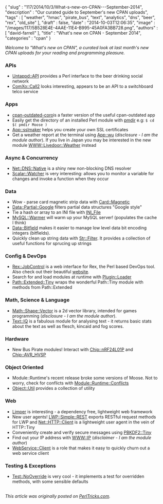 {
   "slug" : "117/2014/10/3/What-s-new-on-CPAN---September-2014",
   "description" : "Our curated guide to September's new CPAN uploads",
   "tags" : [
      "weather",
      "hmac",
      "pirate_bus",
      "text",
      "analytics",
      "dns",
      "beer",
      "rex",
      "old_site"
   ],
   "draft" : false,
   "date" : "2014-10-03T12:06:35",
   "image" : "/images/117/5B528E4E-4AAE-11E4-B995-45A0FA3BB728.png",
   "authors" : [
      "david-farrell"
   ],
   "title" : "What's new on CPAN - September 2014",
   "categories" : "cpan"
}


*Welcome to "What's new on CPAN", a curated look at last month's new CPAN uploads for your reading and programming pleasure.*

### APIs

-   [Untappd::API](https://metacpan.org/pod/Untappd::API) provides a Perl interface to the beer drinking social network
-   [ComXo::Call2](https://metacpan.org/pod/ComXo::Call2) looks interesting, appears to be an API to a switchboard telco service

### Apps

-   [cpan-outdated-coro](https://metacpan.org/pod/cpan-outdated-coro%20)is a faster version of the useful cpan-outdated app
-   Easily get the directory of an installed Perl module with [pmdir](https://metacpan.org/pod/pmdir) e.g:
     `$ cd $( pmdir Moose )`
-   [App::sslmaker](https://metacpan.org/pod/App::sslmaker) helps you create your own SSL certificates
-   Get a weather report at the terminal using [App::wu](https://metacpan.org/pod/App::wu) (*disclosure - I am the module author*). If you live in Japan you may be interested in the new module [WWW::Livedoor::Weather](https://metacpan.org/pod/WWW::Livedoor::Weather) instead

### Async & Concurrency

-   [Net::DNS::Native](https://metacpan.org/pod/Net::DNS::Native) is a shiny new non-blocking DNS resolver
-   [Scalar::Watcher](https://metacpan.org/pod/Scalar::Watcher) is very interesting: allows you to monitor a variable for changes and invoke a function when they occur

### Data

-   Wow - parse card magnetic strip data with [Card::Magnetic](https://metacpan.org/pod/Card::Magnetic)
-   [Data::Partial::Google](https://metacpan.org/pod/Data::Partial::Google) filters partial data structures "Google style"
-   Tie a hash or array to an INI file with [INI\_File](https://metacpan.org/pod/INI_File)
-   [MySQL::Warmer](https://metacpan.org/pod/MySQL::Warmer) will warm up your MySQL server! (populates the cache I think)
-   [Data::Bitfield](https://metacpan.org/pod/Data::Bitfield) makes it easier to manage low level data bit encoding integers (bitfields).
-   Quickly clean up string data with [Str::Filter](https://metacpan.org/pod/Str::Filter). It provides a collection of useful functions for sprucing up strings

### Config & DevOps

-   [Rex::JobControl](https://metacpan.org/pod/Rex::JobControl) is a web interface for Rex, the Perl based DevOps tool. Also check out their beautiful [website](http://rexify.org/).
-   Search for and load modules at runtime with [Plugin::Loader](https://metacpan.org/pod/Plugin::Loader)
-   [Path::Extended::Tiny](https://metacpan.org/pod/Path::Extended::Tiny) wraps the wonderful Path::Tiny module with methods from Path::Extended

### Math, Science & Language

-   [Math::Shape::Vector](https://metacpan.org/pod/Math::Shape::Vector) is a 2d vector library, intended for games programming (*disclosure - I am the module author*).
-   [Text::IQ](https://metacpan.org/pod/Text::IQ) is a fabulous module for analysing text - it returns basic stats about the text as well as flesch, kincaid and fog scores.

### Hardware

-   New Bus Pirate modules! Interact with [Chip::nRF24L01P](https://metacpan.org/pod/Device::BusPirate::Chip::nRF24L01P) and [Chip::AVR\_HVSP](https://metacpan.org/pod/Device::BusPirate::Chip::AVR_HVSP)

### Object Oriented

-   Module::Runtime's recent release broke some versions of Moose. Not to worry, check for conflicts with [Module::Runtime::Conflicts](https://metacpan.org/pod/Module::Runtime::Conflicts)
-   [Object::Util](https://metacpan.org/pod/Object::Util) provides a collection of utility

### Web

-   [Limper](https://metacpan.org/pod/Limper) is interesting - a dependency free, lightweight web framework
-   New user agents! [LWP::Simple::REST](https://metacpan.org/pod/LWP::Simple::REST) exports RESTful request methods for LWP and [Net::HTTP::Client](https://metacpan.org/pod/Net::HTTP::Client) is a lightweight user agent in the vein of HTTP::Tiny
-   Conveniently create and verify secure messages using [PBKDF2::Tiny](https://metacpan.org/pod/PBKDF2::Tiny)
-   Find out your IP address with [WWW::IP](https://metacpan.org/pod/WWW::IP) (*disclaimer - I am the module author*)
-   [WebService::Client](https://metacpan.org/pod/WebService::Client%20) is a role that makes it easy to quickly churn out a web service client

### Testing & Exceptions

-   [Test::NoOverride](https://metacpan.org/pod/Test::NoOverride) is very cool - it implements a test for overridden methods, with some sensible defaults


\
*This article was originally posted on [PerlTricks.com](http://perltricks.com).*
